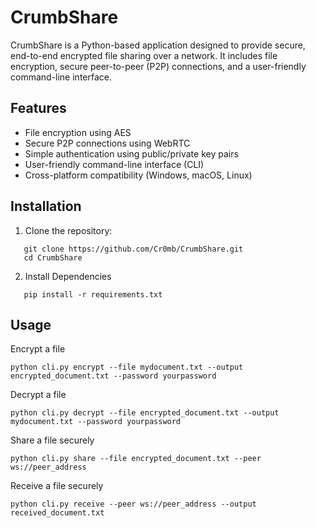 # CrumbShare

CrumbShare is a Python-based application designed to provide secure, end-to-end encrypted file sharing over a network. It includes file encryption, secure peer-to-peer (P2P) connections, and a user-friendly command-line interface.

## Features
- File encryption using AES
- Secure P2P connections using WebRTC
- Simple authentication using public/private key pairs
- User-friendly command-line interface (CLI)
- Cross-platform compatibility (Windows, macOS, Linux)

## Installation
1. Clone the repository:
```
   git clone https://github.com/Cr0mb/CrumbShare.git
   cd CrumbShare
```
2. Install Dependencies
```
   pip install -r requirements.txt
```

## Usage

Encrypt a file
```
python cli.py encrypt --file mydocument.txt --output encrypted_document.txt --password yourpassword
```

Decrypt a file
```
python cli.py decrypt --file encrypted_document.txt --output mydocument.txt --password yourpassword
```

Share a file securely
```
python cli.py share --file encrypted_document.txt --peer ws://peer_address
```

Receive a file securely
```
python cli.py receive --peer ws://peer_address --output received_document.txt
```

